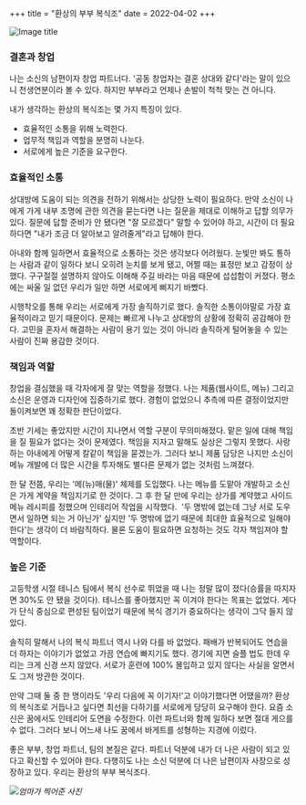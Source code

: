 +++
title = "환상의 부부 복식조"
date = 2022-04-02
+++

![Image title](https://bear-images.sfo2.cdn.digitaloceanspaces.com/kang-1662250344.webp)

### 결혼과 창업

나는 소신의 남편이자 창업 파트너다. '공동 창업자는 결혼 상대와 같다'라는 말이 있으니 천생연분이라 볼 수 있다. 하지만 부부라고 언제나 손발이 척척 맞는 건 아니다.

내가 생각하는 환상의 복식조는 몇 가지 특징이 있다.

* 효율적인 소통을 위해 노력한다.
* 업무적 책임과 역할을 분명히 나눈다.
* 서로에게 높은 기준을 요구한다.

### 효율적인 소통

상대방에 도움이 되는 의견을 전하기 위해서는 상당한 노력이 필요하다. 만약 소신이 나에게 가게 내부 조명에 관한 의견을 묻는다면 나는 질문을 제대로 이해하고 답할 의무가 있다. 질문에 답할 준비가 안 됐다면 "잘 모르겠다" 말할 수 있어야 하고, 시간이 더 필요하다면 "내가 조금 더 알아보고 알려줄게"라고 답해야 한다.

아내와 함께 일하면서 효율적으로 소통하는 것은 생각보다 어려웠다. 눈빛만 봐도 통하는 사람과 같이 일하다 보니 오히려 눈치를 보게 됐고, 어쩔 때는 표정만 보고 감정이 상했다. 구구절절 설명하지 않아도 이해해 주길 바라는 마음 때문에 섭섭함이 커졌다. 평소에는 싸울 일 없던 우리가 일만 하면 서로에게 삐지기 바빴다.

시행착오를 통해 우리는 서로에게 가장 솔직하기로 했다. 솔직한 소통이야말로 가장 효율적이라고 믿기 때문이다. 문제는 빠르게 나누고 상대방의 상황에 정확히 공감해야 한다. 고민을 혼자서 해결하는 사람이 용기 있는 것이 아니라 솔직하게 털어놓을 수 있는 사람이 진짜 용감한 것이다.

### 책임과 역할

창업을 결심했을 때 각자에게 잘 맞는 역할을 정했다. 나는 제품(웹사이트, 메뉴) 그리고 소신은 운영과 디자인에 집중하기로 했다. 경험이 없었으니 추측에 따른 결정이었지만 돌이켜보면 꽤 정확한 판단이었다.

초반 기세는 좋았지만 시간이 지나면서 역할 구분이 무의미해졌다. 맡은 일에 대해 책임을 질 필요가 없다는 것이 문제였다. 책임을 지자고 말해도 실상은 그렇지 못했다. 사랑하는 아내에게 어떻게 칼같이 책임을 묻겠는가. 그러다 보니 제품 담당은 나지만 소신이 메뉴 개발에 더 많은 시간을 투자해도 별다른 문제가 없는 것처럼 느껴졌다.

한 달 전쯤, 우리는 '메(뉴)매(물)' 체제를 도입했다. 나는 메뉴를 도맡아 개발하고 소신은 가게 계약을 책임지기로 한 것이다. 그 후 한 달 만에 우리는 상가를 계약했고 사이드 메뉴 레시피를 정했으며 인테리어 작업을 시작했다.  '두 명밖에 없는데 그냥 서로 도우면서 일하면 되는 거 아닌가' 싶지만 '두 명밖에 없기 때문에 최대한 효율적으로 일해야 한다'는 생각이 더 바람직하다. 물론 도움이 필요하면 요청하는 것도 각자 책임져야 할 역할이다.

### 높은 기준

고등학생 시절 테니스 팀에서 복식 선수로 뛰었을 때 나는 정말 많이 졌다(승률을 따지자면 30%도 안 됐을 것이다). 테니스를 좋아했지만 꼭 이겨야 한다는 목표는 없었다. 게다가 단식 중심으로 편성된 팀이었기 때문에 복식 경기가 중요하다는 생각이 그닥 들지 않았다.

솔직히 말해서 나의 복식 파트너 역시 나와 다를 바 없었다. 패배가 반복되어도 연습을 더 하자는 이야기가 없었고 가끔 연습에 빠지기도 했다. 경기에 지면 슬플 법도 한데 우리는 크게 신경 쓰지 않았다. 서로가 훈련에 100% 몰입하고 있지 않다는 사실을 알면서도 그저 방관한 것이다.

만약 그때 둘 중 한 명이라도 '우리 다음에 꼭 이기자!'고 이야기했다면 어땠을까? 환상의 복식조로 거듭나고 싶다면 최선을 다하기를 서로에게 당당히 요구해야 한다. 요즘 소신은 꿈에서도 인테리어 도면을 수정한다. 이런 파트너와 함께 일하다 보면 절대 게으를 수 없다. 그러다 보니 어느새 나도 꿈에서 바게트를 성형하는 지경에 이렀다.

좋은 부부, 창업 파트너, 팀의 본질은 같다. 파트너 덕분에 내가 더 나은 사람이 되고 있다고 확신할 수 있어야 한다. 다행히도 나는 소신 덕분에 더 나은 남편이자 사장으로 성장하고 있다. 우리는 환상의 부부 복식조다.

![](https://cheesylazy.com/content/images/2022/04/----------1--1.webp)*엄마가 찍어준 사진*